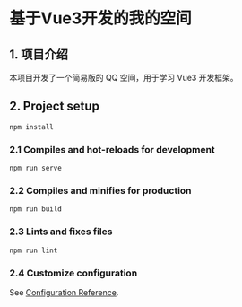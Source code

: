 # 基于Vue3开发的我的空间

## 1. 项目介绍

本项目开发了一个简易版的 QQ 空间，用于学习 Vue3 开发框架。

## 2. Project setup

```
npm install
```

### 2.1 Compiles and hot-reloads for development

```
npm run serve
```

### 2.2 Compiles and minifies for production

```
npm run build
```

### 2.3 Lints and fixes files

```
npm run lint
```

### 2.4 Customize configuration

See [Configuration Reference](https://cli.vuejs.org/config/).
